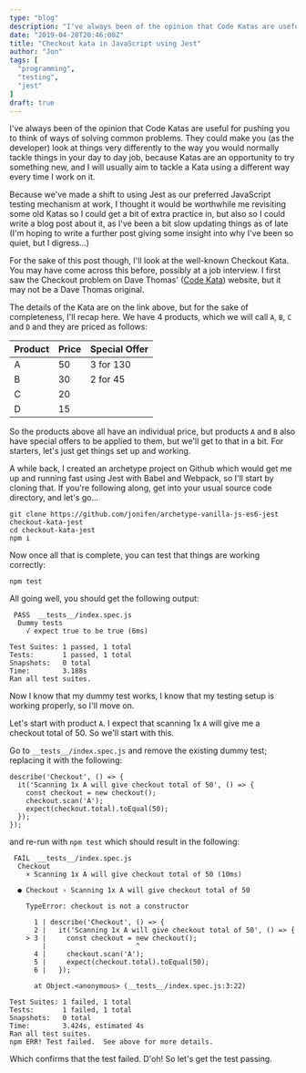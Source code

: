 ```yaml
---
type: "blog"
description: "I've always been of the opinion that Code Katas are useful for pushing you to think of ways of solving common problems. They could make you (as the developer) look at things very differently to the way you would normally tackle things in your day to day job, because Katas are an opportunity to try something new, and I will usually aim to tackle a Kata using a different way every time I work on it."
date: "2019-04-20T20:46:00Z"
title: "Checkout kata in JavaScript using Jest"
author: "Jon"
tags: [
  "programming",
  "testing",
  "jest"
]
draft: true
---
```


I've always been of the opinion that Code Katas are useful for pushing you to think of ways of solving common problems. They could make you (as the developer) look at things very differently to the way you would normally tackle things in your day to day job, because Katas are an opportunity to try something new, and I will usually aim to tackle a Kata using a different way every time I work on it.

Because we've made a shift to using Jest as our preferred JavaScript testing mechanism at work, I thought it would be worthwhile me revisiting some old Katas so I could get a bit of extra practice in, but also so I could write a blog post about it, as I've been a bit slow updating things as of late (I'm hoping to write a further post giving some insight into why I've been so quiet, but I digress...)

For the sake of this post though, I'll look at the well-known Checkout Kata. You may have come across this before, possibly at a job interview. I first saw the Checkout problem on Dave Thomas' ([Code Kata](http://codekata.com/kata/kata09-back-to-the-checkout/)) website, but it may not be a Dave Thomas original.

The details of the Kata are on the link above, but for the sake of completeness, I'll recap here. We have 4 products, which we will call `A`, `B`, `C` and `D` and they are priced as follows:

|  Product  |  Price  |  Special Offer  |
|-----------|---------|-----------------|
|  A  |  50  |  3 for 130  |
|  B  |  30  |  2 for 45  |
|  C  |  20  ||
|  D  |  15  ||

So the products above all have an individual price, but products `A` and `B` also have special offers to be applied to them, but we'll get to that in a bit. For starters, let's just get things set up and working.

A while back, I created an archetype project on Github which would get me up and running fast using Jest with Babel and Webpack, so I'll start by cloning that. If you're following along, get into your usual source code directory, and let's go...

```
git clone https://github.com/jonifen/archetype-vanilla-js-es6-jest checkout-kata-jest
cd checkout-kata-jest
npm i
```

Now once all that is complete, you can test that things are working correctly:

```
npm test
```

All going well, you should get the following output:

```
 PASS  __tests__/index.spec.js
  Dummy tests
    √ expect true to be true (6ms)

Test Suites: 1 passed, 1 total
Tests:       1 passed, 1 total
Snapshots:   0 total
Time:        3.188s
Ran all test suites.
```

Now I know that my dummy test works, I know that my testing setup is working properly, so I'll move on.

Let's start with product `A`. I expect that scanning 1x `A` will give me a checkout total of 50. So we'll start with this.

Go to `__tests__/index.spec.js` and remove the existing dummy test; replacing it with the following:

```
describe('Checkout', () => {
  it('Scanning 1x A will give checkout total of 50', () => {
    const checkout = new checkout();
    checkout.scan('A');
    expect(checkout.total).toEqual(50);
  });
});
```

and re-run with `npm test` which should result in the following:

```
 FAIL  __tests__/index.spec.js
  Checkout
    × Scanning 1x A will give checkout total of 50 (10ms)

  ● Checkout › Scanning 1x A will give checkout total of 50

    TypeError: checkout is not a constructor

      1 | describe('Checkout', () => {
      2 |   it('Scanning 1x A will give checkout total of 50', () => {
    > 3 |     const checkout = new checkout();
        |                      ^
      4 |     checkout.scan('A');
      5 |     expect(checkout.total).toEqual(50);
      6 |   });

      at Object.<anonymous> (__tests__/index.spec.js:3:22)

Test Suites: 1 failed, 1 total
Tests:       1 failed, 1 total
Snapshots:   0 total
Time:        3.424s, estimated 4s
Ran all test suites.
npm ERR! Test failed.  See above for more details.
```

Which confirms that the test failed. D'oh! So let's get the test passing.

